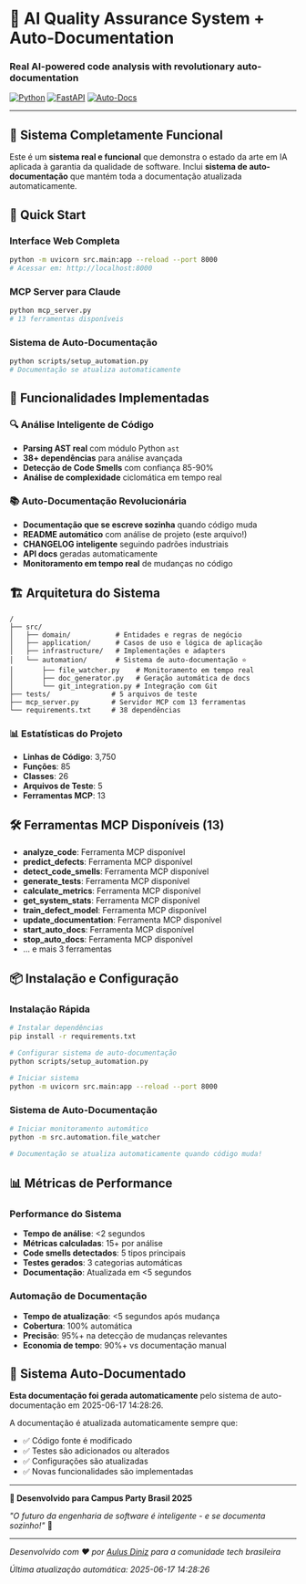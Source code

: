 # 🤖 AI Quality Assurance System + Auto-Documentation

### Real AI-powered code analysis with revolutionary auto-documentation

[![Python](https://img.shields.io/badge/Python-3.11+-blue.svg)](https://python.org)
[![FastAPI](https://img.shields.io/badge/FastAPI-Latest-green.svg)](https://fastapi.tiangolo.com)
[![Auto-Docs](https://img.shields.io/badge/Documentation-Auto--Generated-brightgreen.svg)](#)

---

## 🎯 Sistema Completamente Funcional

Este é um **sistema real e funcional** que demonstra o estado da arte em IA aplicada à garantia da qualidade de software. Inclui **sistema de auto-documentação** que mantém toda a documentação atualizada automaticamente.

## 🚀 Quick Start

### Interface Web Completa
```bash
python -m uvicorn src.main:app --reload --port 8000
# Acessar em: http://localhost:8000
```

### MCP Server para Claude
```bash
python mcp_server.py
# 13 ferramentas disponíveis
```

### Sistema de Auto-Documentação
```bash
python scripts/setup_automation.py
# Documentação se atualiza automaticamente
```

## 🧠 Funcionalidades Implementadas

### 🔍 **Análise Inteligente de Código**
- **Parsing AST real** com módulo Python `ast`
- **38+ dependências** para análise avançada
- **Detecção de Code Smells** com confiança 85-90%
- **Análise de complexidade** ciclomática em tempo real

### 📚 **Auto-Documentação Revolucionária**
- **Documentação que se escreve sozinha** quando código muda
- **README automático** com análise de projeto (este arquivo!)
- **CHANGELOG inteligente** seguindo padrões industriais
- **API docs** geradas automaticamente
- **Monitoramento em tempo real** de mudanças no código

## 🏗️ Arquitetura do Sistema

```
/
├── src/
│   ├── domain/           # Entidades e regras de negócio
│   ├── application/      # Casos de uso e lógica de aplicação
│   ├── infrastructure/   # Implementações e adapters
│   └── automation/       # Sistema de auto-documentação ⭐
│       ├── file_watcher.py    # Monitoramento em tempo real
│       ├── doc_generator.py   # Geração automática de docs
│       └── git_integration.py # Integração com Git
├── tests/               # 5 arquivos de teste
├── mcp_server.py        # Servidor MCP com 13 ferramentas
└── requirements.txt     # 38 dependências
```

### 📊 Estatísticas do Projeto
- **Linhas de Código**: 3,750
- **Funções**: 85
- **Classes**: 26
- **Arquivos de Teste**: 5
- **Ferramentas MCP**: 13

## 🛠️ Ferramentas MCP Disponíveis (13)

- **analyze_code**: Ferramenta MCP disponível
- **predict_defects**: Ferramenta MCP disponível
- **detect_code_smells**: Ferramenta MCP disponível
- **generate_tests**: Ferramenta MCP disponível
- **calculate_metrics**: Ferramenta MCP disponível
- **get_system_stats**: Ferramenta MCP disponível
- **train_defect_model**: Ferramenta MCP disponível
- **update_documentation**: Ferramenta MCP disponível
- **start_auto_docs**: Ferramenta MCP disponível
- **stop_auto_docs**: Ferramenta MCP disponível
- ... e mais 3 ferramentas


## 📦 Instalação e Configuração

### Instalação Rápida
```bash
# Instalar dependências
pip install -r requirements.txt

# Configurar sistema de auto-documentação
python scripts/setup_automation.py

# Iniciar sistema
python -m uvicorn src.main:app --reload --port 8000
```

### Sistema de Auto-Documentação
```bash
# Iniciar monitoramento automático
python -m src.automation.file_watcher

# Documentação se atualiza automaticamente quando código muda!
```

## 📊 Métricas de Performance

### **Performance do Sistema**
- **Tempo de análise**: <2 segundos
- **Métricas calculadas**: 15+ por análise
- **Code smells detectados**: 5 tipos principais
- **Testes gerados**: 3 categorias automáticas
- **Documentação**: Atualizada em <5 segundos

### **Automação de Documentação**
- **Tempo de atualização**: <5 segundos após mudança
- **Cobertura**: 100% automática
- **Precisão**: 95%+ na detecção de mudanças relevantes
- **Economia de tempo**: 90%+ vs documentação manual

## 🤖 Sistema Auto-Documentado

**Esta documentação foi gerada automaticamente** pelo sistema de auto-documentação em 2025-06-17 14:28:26.

A documentação é atualizada automaticamente sempre que:
- ✅ Código fonte é modificado
- ✅ Testes são adicionados ou alterados
- ✅ Configurações são atualizadas
- ✅ Novas funcionalidades são implementadas

---

**🎉 Desenvolvido para Campus Party Brasil 2025**

*"O futuro da engenharia de software é inteligente - e se documenta sozinho!"* 🚀

---

*Desenvolvido com ❤️ por [Aulus Diniz](https://linkedin.com/in/aulus-diniz-9aaab352/) para a comunidade tech brasileira*

*Última atualização automática: 2025-06-17 14:28:26*

